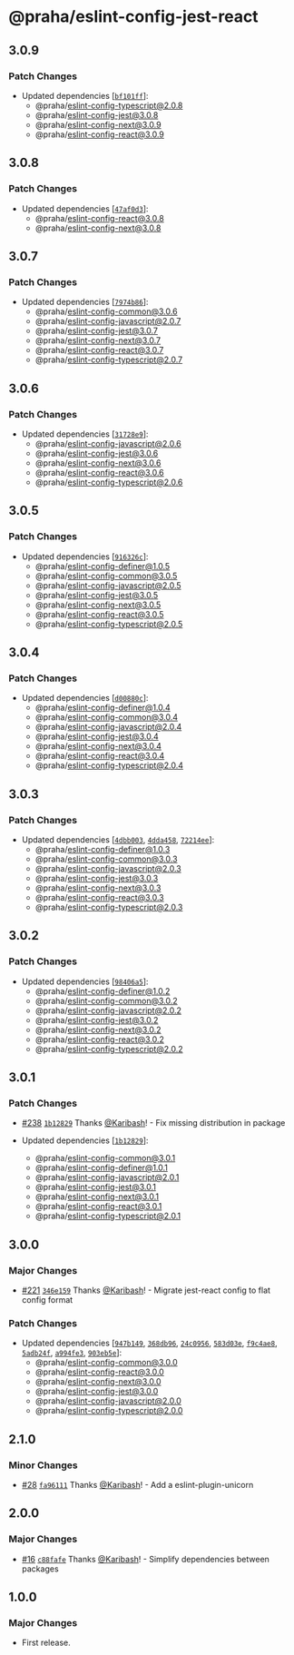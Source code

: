 # @praha/eslint-config-jest-react

## 3.0.9

### Patch Changes

- Updated dependencies [[`bf101ff`](https://github.com/praha-inc/eslint-config/commit/bf101ff380a17b1a432e9e8641f64ffba2ebc4fe)]:
  - @praha/eslint-config-typescript@2.0.8
  - @praha/eslint-config-jest@3.0.8
  - @praha/eslint-config-next@3.0.9
  - @praha/eslint-config-react@3.0.9

## 3.0.8

### Patch Changes

- Updated dependencies [[`47af0d3`](https://github.com/praha-inc/eslint-config/commit/47af0d3ef150337baeaafe66abf13a6f528d3012)]:
  - @praha/eslint-config-react@3.0.8
  - @praha/eslint-config-next@3.0.8

## 3.0.7

### Patch Changes

- Updated dependencies [[`7974b86`](https://github.com/praha-inc/eslint-config/commit/7974b868e65a2836de551f2537ea4ddda2ca9f51)]:
  - @praha/eslint-config-common@3.0.6
  - @praha/eslint-config-javascript@2.0.7
  - @praha/eslint-config-jest@3.0.7
  - @praha/eslint-config-next@3.0.7
  - @praha/eslint-config-react@3.0.7
  - @praha/eslint-config-typescript@2.0.7

## 3.0.6

### Patch Changes

- Updated dependencies [[`31728e9`](https://github.com/praha-inc/eslint-config/commit/31728e91038b9dc3e6327b27485552c8beaaf0c8)]:
  - @praha/eslint-config-javascript@2.0.6
  - @praha/eslint-config-jest@3.0.6
  - @praha/eslint-config-next@3.0.6
  - @praha/eslint-config-react@3.0.6
  - @praha/eslint-config-typescript@2.0.6

## 3.0.5

### Patch Changes

- Updated dependencies [[`916326c`](https://github.com/praha-inc/eslint-config/commit/916326c6fb6a08df327380e9e246a100e673ce2b)]:
  - @praha/eslint-config-definer@1.0.5
  - @praha/eslint-config-common@3.0.5
  - @praha/eslint-config-javascript@2.0.5
  - @praha/eslint-config-jest@3.0.5
  - @praha/eslint-config-next@3.0.5
  - @praha/eslint-config-react@3.0.5
  - @praha/eslint-config-typescript@2.0.5

## 3.0.4

### Patch Changes

- Updated dependencies [[`d00880c`](https://github.com/praha-inc/eslint-config/commit/d00880c8d31cadeb0f0cb226d3b51c7cae6ceabe)]:
  - @praha/eslint-config-definer@1.0.4
  - @praha/eslint-config-common@3.0.4
  - @praha/eslint-config-javascript@2.0.4
  - @praha/eslint-config-jest@3.0.4
  - @praha/eslint-config-next@3.0.4
  - @praha/eslint-config-react@3.0.4
  - @praha/eslint-config-typescript@2.0.4

## 3.0.3

### Patch Changes

- Updated dependencies [[`4dbb003`](https://github.com/praha-inc/eslint-config/commit/4dbb0036c681fcc04148e472f766066749057777), [`4dda458`](https://github.com/praha-inc/eslint-config/commit/4dda458c10298d2422b6e1cade36b00967360783), [`72214ee`](https://github.com/praha-inc/eslint-config/commit/72214eeb41a7c0c8a1c6448c9f5467af6a6d0aab)]:
  - @praha/eslint-config-definer@1.0.3
  - @praha/eslint-config-common@3.0.3
  - @praha/eslint-config-javascript@2.0.3
  - @praha/eslint-config-jest@3.0.3
  - @praha/eslint-config-next@3.0.3
  - @praha/eslint-config-react@3.0.3
  - @praha/eslint-config-typescript@2.0.3

## 3.0.2

### Patch Changes

- Updated dependencies [[`98406a5`](https://github.com/praha-inc/eslint-config/commit/98406a55519afabe55e0a2f2fc5a52c771bd3f4f)]:
  - @praha/eslint-config-definer@1.0.2
  - @praha/eslint-config-common@3.0.2
  - @praha/eslint-config-javascript@2.0.2
  - @praha/eslint-config-jest@3.0.2
  - @praha/eslint-config-next@3.0.2
  - @praha/eslint-config-react@3.0.2
  - @praha/eslint-config-typescript@2.0.2

## 3.0.1

### Patch Changes

- [#238](https://github.com/praha-inc/eslint-config/pull/238) [`1b12829`](https://github.com/praha-inc/eslint-config/commit/1b128293ead4aa6dc0d08d7462cf3350590fa5b9) Thanks [@Karibash](https://github.com/Karibash)! - Fix missing distribution in package

- Updated dependencies [[`1b12829`](https://github.com/praha-inc/eslint-config/commit/1b128293ead4aa6dc0d08d7462cf3350590fa5b9)]:
  - @praha/eslint-config-common@3.0.1
  - @praha/eslint-config-definer@1.0.1
  - @praha/eslint-config-javascript@2.0.1
  - @praha/eslint-config-jest@3.0.1
  - @praha/eslint-config-next@3.0.1
  - @praha/eslint-config-react@3.0.1
  - @praha/eslint-config-typescript@2.0.1

## 3.0.0

### Major Changes

- [#221](https://github.com/praha-inc/eslint-config/pull/221) [`346e159`](https://github.com/praha-inc/eslint-config/commit/346e159312c1f093b4f18abac3290e1c719233fe) Thanks [@Karibash](https://github.com/Karibash)! - Migrate jest-react config to flat config format

### Patch Changes

- Updated dependencies [[`947b149`](https://github.com/praha-inc/eslint-config/commit/947b14982278c323152ed3599c8ca78d753e7774), [`368db96`](https://github.com/praha-inc/eslint-config/commit/368db9656f4c992735e9c33195ecca022a7bbea7), [`24c0956`](https://github.com/praha-inc/eslint-config/commit/24c09567fa1ba96f84938a00cc400205a2d2add7), [`583d03e`](https://github.com/praha-inc/eslint-config/commit/583d03e0a099c0619f073cefb1820b4d62d4b05d), [`f9c4ae8`](https://github.com/praha-inc/eslint-config/commit/f9c4ae816b80f56e6e2d12aee5cd4ce56f26ab19), [`5adb24f`](https://github.com/praha-inc/eslint-config/commit/5adb24fdfc2e40787f47a99dbe814af5b6300bff), [`a994fe3`](https://github.com/praha-inc/eslint-config/commit/a994fe3c7ff41e4a5ec78a596dec9847a464302c), [`903eb5e`](https://github.com/praha-inc/eslint-config/commit/903eb5e67baa4492450f751d20d3aa048109be35)]:
  - @praha/eslint-config-common@3.0.0
  - @praha/eslint-config-react@3.0.0
  - @praha/eslint-config-next@3.0.0
  - @praha/eslint-config-jest@3.0.0
  - @praha/eslint-config-javascript@2.0.0
  - @praha/eslint-config-typescript@2.0.0

## 2.1.0

### Minor Changes

- [#28](https://github.com/praha-inc/eslint-config/pull/28) [`fa96111`](https://github.com/praha-inc/eslint-config/commit/fa96111cac549417400b7d052ce247a2a8c91047) Thanks [@Karibash](https://github.com/Karibash)! - Add a eslint-plugin-unicorn

## 2.0.0

### Major Changes

- [#16](https://github.com/praha-inc/eslint-config/pull/16) [`c88fafe`](https://github.com/praha-inc/eslint-config/commit/c88fafe0d6c3a42b47c7e2c5a10a065e55322aef) Thanks [@Karibash](https://github.com/Karibash)! - Simplify dependencies between packages

## 1.0.0

### Major Changes

- First release.
